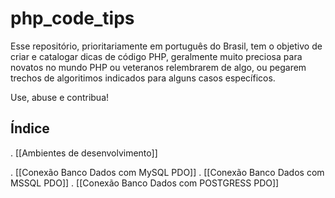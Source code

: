 # php_code_tips
Esse repositório, prioritariamente em português do Brasil, tem o objetivo de criar e catalogar dicas de código PHP, geralmente muito preciosa para novatos no mundo PHP ou veteranos relembrarem de algo, ou pegarem trechos de algoritimos indicados para alguns casos específicos. 

Use, abuse e contribua!


## Índice 

. [[Ambientes de desenvolvimento]]


. [[Conexão Banco Dados com MySQL PDO]]
. [[Conexão Banco Dados com MSSQL PDO]]
. [[Conexão Banco Dados com POSTGRESS PDO]]

